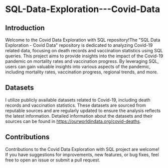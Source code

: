 # SQL-Data-Exploration---Covid-Data
## Introduction
Welcome to the Covid Data Exploration with SQL repository!The "SQL Data Exploration - Covid Data" repository is dedicated to analyzing Covid-19 related data, focusing on death records and vaccination statistics using SQL queries. This project aims to provide insights into the impact of the Covid-19 pandemic on mortality rates and vaccination progress. By leveraging SQL, users can gain valuable insights into various aspects of the pandemic, including mortality rates, vaccination progress, regional trends, and more.
## Datasets
I utilize publicly available datasets related to Covid-19, including death records and vaccination statistics. These datasets are sourced from reputable sources and are regularly updated to ensure the analysis reflects the latest information. Detailed information about the datasets and their sources can be found in https://ourworldindata.org/covid-deaths.
## Contributions
Contributions to the Covid Data Exploration with SQL project are welcome! If you have suggestions for improvements, new features, or bug fixes, feel free to open an issue or submit a pull request.
